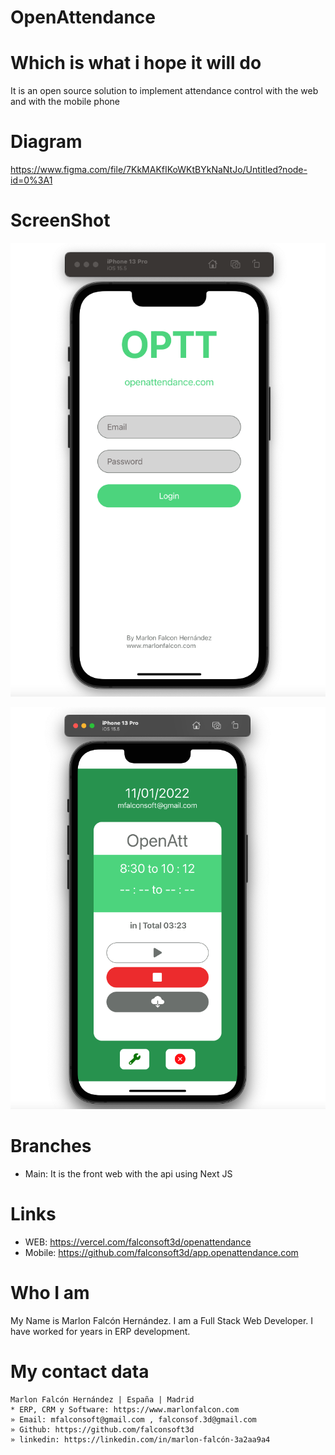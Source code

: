 # OpenAttendance
# Which is what i hope it will do
It is an open source solution to implement attendance control with the web and with the mobile phone

# Diagram
https://www.figma.com/file/7KkMAKfIKoWKtBYkNaNtJo/Untitled?node-id=0%3A1

# ScreenShot
![Alt text](https://github.com/falconsoft3d/app.openattendance.com/blob/main/assets/Captura%20de%20Pantalla%202022-11-01%20a%20las%201.35.56.png?raw=true "OpenAttendance1")

![Alt text](https://github.com/falconsoft3d/app.openattendance.com/blob/main/assets/Captura%20de%20Pantalla%202022-11-01%20a%20las%201.36.42.png?raw=true "OpenAttendance2")

# Branches
- Main: It is the front web with the api using Next JS

# Links
- WEB: https://vercel.com/falconsoft3d/openattendance
- Mobile: https://github.com/falconsoft3d/app.openattendance.com

# Who I am
My Name is Marlon Falcón Hernández. I am a Full Stack Web Developer. I have worked for years in ERP development.

# My contact data
```
Marlon Falcón Hernández | España | Madrid
* ERP, CRM y Software: https://www.marlonfalcon.com
» Email: mfalconsoft@gmail.com , falconsof.3d@gmail.com
» Github: https://github.com/falconsoft3d
» linkedin: https://linkedin.com/in/marlon-falcón-3a2aa9a4
```
